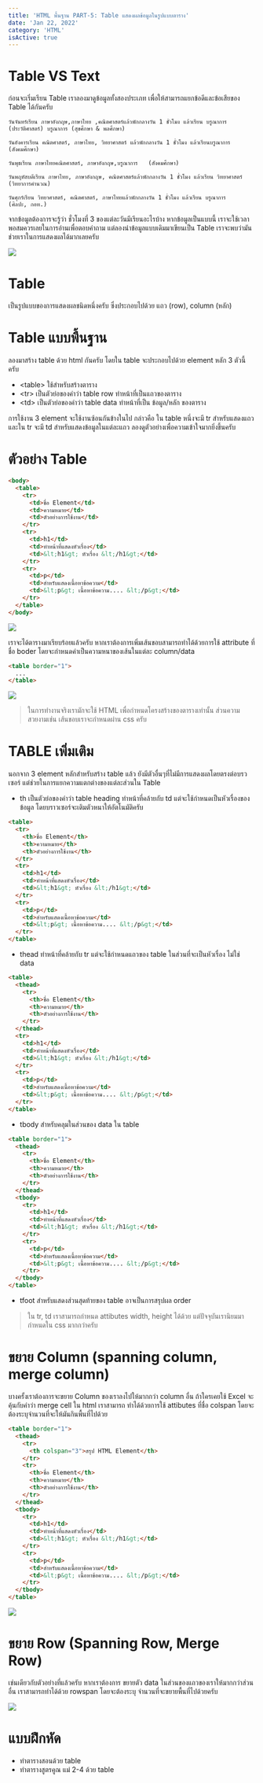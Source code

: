 ```yaml
---
title: 'HTML พื้นฐาน PART-5: Table แสดงผลข้อมูลในรูปแบบตาราง'
date: 'Jan 22, 2022'
category: 'HTML'
isActive: true
---
```


# Table VS Text

ก่อนจะเริ่มเรียน Table เราลองมาดูข้อมูลทั้งสองประเภท เพื่อให้สามารถแยกข้อดีและข้อเสียของ Table ได้กันครับ

```text
วันจันทร์เรียน ภาษาอังกฤษ,ภาษาไทย ,คณิตศาสตร์แล้วพักกลางวัน 1 ชั่วโมง แล้วเรียน บรูณาการ (ประวัติศาสตร์) บรูณาการ (สุขศึกษา & พลศึกษา)

วันอังคารเรียน คณิตศาสตร์, ภาษาไทย, วิทยาศาสตร์ แล้วพักกลางวัน 1 ชั่วโมง แล้วเรียนบรูณาการ (สังคมศึกษา)

วันพุธเรียน ภาษาไทยคณิตศาสตร์, ภาษาอังกฤษ,บรูณาการ   (สังคมศึกษา)

วันพฤหัสบดีเรียน ภาษาไทย, ภาษาอังกฤษ, คณิตศาสตร์แล้วพักกลางวัน 1 ชั่วโมง แล้วเรียน วิทยาศาสตร์  (วิทยาการคำนวณ)

วันศุกร์เรียน วิทยาศาสตร์, คณิตศาสตร์, ภาษาไทยแล้วพักกลางวัน 1 ชั่วโมง แล้วเรียน บรูณาการ    (ศิลปะ, กอท.)
```

จากข้อมูลต้องการจะรู้ว่า ชั่วโมงที่ 3 ของแต่ละวันมีเรียนอะไรบ้าง หากข้อมูลเป็นแบบนี้ เราจะใช้เวลาพอสมควรเลยในการอ่านเพื่อตอบคำถาม แต่ลองนำข้อมูลแบบเดิมมาเขียนเป็น Table เราจะพบว่ามันช่วยเราในการแสดงผลได้มากเลยครับ

![](table-study.jpg)

# Table

เป็นรูปแบบของการแสดงผลชนิดหนึ่งครับ ซึ่งประกอบไปด้วย แถว (row), column (หลัก)

# Table แบบพื้นฐาน

ลองมาสร้าง table ด้วย html กันครับ โดยใน table จะประกอบไปด้วย element หลัก 3 ตัวนี้ครับ

- \<table> ใช้สำหรับสร้างตาราง
- \<tr> เป็นตัวย่อของคำว่า table row ทำหน้าที่เป็นแถวของตาราง
- \<td> เป็นตัวย่อของคำว่า table data ทำหน้าที่เป็น ข้อมูล/หลัก ของตาราง

การใช้งาน 3 element จะใช้งานซ้อนกันข้างในไป กล่าวคือ ใน table หนึ่งจะมี tr สำหรับแสดงแถว และใน tr จะมี td สำหรับแสดงข้อมูลในแต่ละแถว ลองดูตัวอย่างเพื่อความเข้าใจมากยิ่งขึ้นครับ

# ตัวอย่าง Table

```html
<body>
  <table>
    <tr>
      <td>ชื่อ Element</td>
      <td>ความหมาย</td>
      <td>ตัวอย่างการใช้งาน</td>
    </tr>
    <tr>
      <td>h1</td>
      <td>ทำหน้าที่แสดงหัวเรื่อง</td>
      <td>&lt;h1&gt; หัวเรื่อง &lt;/h1&gt;</td>
    </tr>
    <tr>
      <td>p</td>
      <td>สำหรับแสดงเนื้อหาข้อความ</td>
      <td>&lt;p&gt; เนื้อหาข้อความ.... &lt;/p&gt;</td>
    </tr>
  </table>
</body>
```

![](html-table.png)

เราจะได้ตารางมาเรียบร้อยแล้วครับ หากเราต้องการเพิ่มเส้นขอบสามารถทำได้ด้วยการใช้ attribute ที่ชื่อ boder โดยจะกำหนดค่าเป็นความหนาของเส้นในแต่ละ column/data

```html
<table border="1">
  ...
</table>
```

![](html-table-2.png)

> ในการทำงานจริงเรามักจะใช้ HTML เพื่อกำหนดโครงสร้างของตารางเท่านั้น ส่วนความสวยงามเช่น เส้นขอบเราจะกำหนดผ่าน css ครับ

# TABLE เพิ่มเติม

นอกจาก 3 element หลักสำหรับสร้าง table แล้ว ยังมีตัวอื่นๆที่ไม่มีการแสดงผลโดยตรงต่อบรวเซอร์ แต่ช่วยในการแยกความแตกต่างของแต่ละส่วนใน Table

- th เป็นตัวย่อของคำว่า table heading ทำหน้าที่คล้ายกับ td แต่จะใช้กำหนดเป็นหัวเรื่องของข้อมูล โดยบราวเซอร์จะเติมตัวหนาให้อัตโนมัติครับ

```html
<table>
  <tr>
    <th>ชื่อ Element</th>
    <th>ความหมาย</th>
    <th>ตัวอย่างการใช้งาน</th>
  </tr>
  <tr>
    <td>h1</td>
    <td>ทำหน้าที่แสดงหัวเรื่อง</td>
    <td>&lt;h1&gt; หัวเรื่อง &lt;/h1&gt;</td>
  </tr>
  <tr>
    <td>p</td>
    <td>สำหรับแสดงเนื้อหาข้อความ</td>
    <td>&lt;p&gt; เนื้อหาข้อความ.... &lt;/p&gt;</td>
  </tr>
</table>
```

- thead ทำหน้าที่คล้ายกับ tr แต่จะใช้กำหนดแถวของ table ในส่วนที่จะเป็นหัวเรื่อง ไม่ใช่ data

```html
<table>
  <thead>
    <tr>
      <th>ชื่อ Element</th>
      <th>ความหมาย</th>
      <th>ตัวอย่างการใช้งาน</th>
    </tr>
  </thead>
  <tr>
    <td>h1</td>
    <td>ทำหน้าที่แสดงหัวเรื่อง</td>
    <td>&lt;h1&gt; หัวเรื่อง &lt;/h1&gt;</td>
  </tr>
  <tr>
    <td>p</td>
    <td>สำหรับแสดงเนื้อหาข้อความ</td>
    <td>&lt;p&gt; เนื้อหาข้อความ.... &lt;/p&gt;</td>
  </tr>
</table>
```

- tbody สำหรับคลุมในส่วนของ data ใน table

```html
<table border="1">
  <thead>
    <tr>
      <th>ชื่อ Element</th>
      <th>ความหมาย</th>
      <th>ตัวอย่างการใช้งาน</th>
    </tr>
  </thead>
  <tbody>
    <tr>
      <td>h1</td>
      <td>ทำหน้าที่แสดงหัวเรื่อง</td>
      <td>&lt;h1&gt; หัวเรื่อง &lt;/h1&gt;</td>
    </tr>
    <tr>
      <td>p</td>
      <td>สำหรับแสดงเนื้อหาข้อความ</td>
      <td>&lt;p&gt; เนื้อหาข้อความ.... &lt;/p&gt;</td>
    </tr>
  </tbody>
</table>
```

- tfoot สำหรับแสดงส่วนสุดท้ายของ table อาจเป็นการสรุปผล order

> ใน tr, td เราสามารถกำหนด attibutes width, height ได้ด้วย แต่ปัจจุบันเรานิยมมากำหนดใน css มากกว่าครับ

# ขยาย Column (spanning column, merge column)

บางครั้งเราต้องการจะขยาย Column ของเราลงไปให้มากกว่า column อื่น ถ้าใครเคยใช้ Excel จะคุ้นกับคำว่า merge cell ใน html เราสามารถ ทำได้ด้วยการใช้ attibutes ที่ชื่อ colspan โดยจะต้องระบุจำนวนที่จะให้มันกินพื้นที่ไปด้วย

```html
<table border="1">
  <thead>
    <tr>
      <th colspan="3">สรุป HTML Element</th>
    </tr>
    <tr>
      <th>ชื่อ Element</th>
      <th>ความหมาย</th>
      <th>ตัวอย่างการใช้งาน</th>
    </tr>
  </thead>
  <tbody>
    <tr>
      <td>h1</td>
      <td>ทำหน้าที่แสดงหัวเรื่อง</td>
      <td>&lt;h1&gt; หัวเรื่อง &lt;/h1&gt;</td>
    </tr>
    <tr>
      <td>p</td>
      <td>สำหรับแสดงเนื้อหาข้อความ</td>
      <td>&lt;p&gt; เนื้อหาข้อความ.... &lt;/p&gt;</td>
    </tr>
  </tbody>
</table>
```

![](html-colspan.png)

# ขยาย Row (Spanning Row, Merge Row)

เช่นเดียวกับตัวอย่างที่แล้วครับ หากเราต้องการ ขยายตัว data ในส่วนของแถวของเราให้มากกว่าส่วนอื่น เราสามารถทำได้ด้วย rowspan โดยจะต้องระบุ จำนวนที่จะขยายพื้นที่ไปด้วยครับ

![](html-rowspan.png)

# แบบฝึกหัด

- ทำตารางสอนด้วย table
- ทำตารางสูตรคูณ แม่ 2-4 ด้วย table
